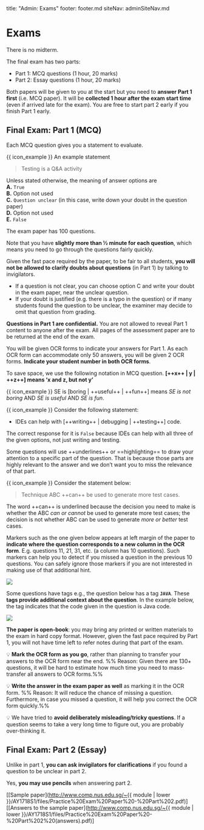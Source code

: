 <frontmatter>
title: "Admin: Exams"
footer: footer.md
siteNav: adminSiteNav.md
</frontmatter>

<link rel="stylesheet" href="../css/main.css">
<link rel="stylesheet" href="../css/admin.css">

<include src="../common/header.md" />

<div class="website-content" id="main">

# Exams

There is no midterm.  

The final exam has two parts: 
* Part 1: MCQ questions (1 hour, 20 marks) 
* Part 2: Essay questions (1 hour, 20 marks)

Both papers will be given to you at the start but you need to **answer Part 1 first** (i.e. MCQ paper). It will be **collected 1 hour after the exam start time** (even if arrived late for the exam). You are free to start part 2 early if you finish Part 1 early.

## Final Exam: Part 1 (MCQ)

Each MCQ question gives you a statement to evaluate. 

<tip-box> 

{{ icon_example }} An example statement

>Testing is a Q&A activity

</tip-box>


Unless stated otherwise, the meaning of answer options are<br>
**A.** `True`<br>
**B.** Option not used<br>
**C.** `Question unclear` (in this case, write down your doubt in the question paper)<br>
**D.** Option not used<br>
**E.** `False`

The exam paper has 100 questions.  

Note that you have **slightly more than ½ minute for each question**, which means you need to go through the questions fairly quickly.

Given the fast pace required by the paper, to be fair to all students, **you will not be allowed to clarify doubts about questions** (in Part 1) by talking to invigilators. 
* If a question is not clear, you can choose option C and write your doubt in the exam paper, near the unclear question. 
* If your doubt is justified (e.g. there is a typo in the question) or if many students found the question to be unclear, the examiner may decide to omit that question from grading.

**Questions in Part 1 are confidential.** You are not allowed to reveal Part 1 content to anyone after the exam. All pages of the assessment paper are to be returned at the end of the exam.

You will be given OCR forms to indicate your answers for Part 1. As each OCR form can accommodate only 50 answers, you will be given 2 OCR forms. **Indicate your student number in both OCR forms**. 

To save space, we use the following notation in MCQ question.
 **[++x++ | y | ++z++] means ‘x and z, but not y’**

<tip-box> 

{{ icon_example }} SE is [boring | ++useful++ | ++fun++] means _SE is not boring_ AND _SE is useful_ AND _SE is fun_.

{{ icon_example }} Consider the following statement:

* IDEs can help with [++writing++ | debugging | ++testing++] code.

The correct response for it is `False` because IDEs can help with all three of the given options, not just writing and testing.

</tip-box>

Some questions will use ++underlines++ or ==highlighting== to draw your attention to a specific part of the question. That is because those parts are highly relevant to the answer and we don’t want you to miss the relevance of that part.

<tip-box> 

{{ icon_example }} Consider the statement below:
  
> Technique ABC ++can++ be used to generate more test cases. 

The word ++can++ is underlined because the decision you need to make is whether the ABC _can or cannot_ be used to generate more test cases; the decision is not whether ABC can be used to generate _more or better_ test cases.

</tip-box>

Markers such as the one given below appears at left margin of the paper to **indicate where the question corresponds to a new column in the OCR form**. E.g. questions 11, 21, 31, etc. (a column has 10 questions). Such markers can help you to detect if you missed a question in the previous 10 questions. You can safely ignore those markers if you are not interested in making use of that additional hint.

<img src="{{baseUrl}}/admin/images/columnMarker.png" /><br>

Some questions have tags e.g., the question below has a tag  **`JAVA`**. These **tags provide additional context about the question**. In the example below, the tag indicates that the code given in the question is Java code.

<img src="{{baseUrl}}/admin/images/contextTag.png" /><br>

**The paper is open-book**: you may bring any printed or written materials to the exam in hard copy format. 
However, given the fast pace required by Part 1, you will not have time left to refer notes during that part of the exam. 

:bulb: **Mark the OCR form as you go**, rather than planning to transfer your answers to the OCR form near the end. %%&nbsp;Reason: Given there are 130+ questions, it will be hard to estimate how much time you need to mass-transfer all answers to OCR forms.%%

:bulb: **Write the answer in the exam paper as well** as marking it in the OCR form. %%&nbsp;Reason: It will reduce the chance of missing a question. Furthermore, in case you missed a question, it will help you correct the OCR form quickly.%%

:bulb: We have tried to **avoid deliberately misleading/tricky questions**. If a question seems to take a very long time to figure out, you are probably over-thinking it.


## Final Exam: Part 2 (Essay)

Unlike in part 1, **you can ask invigilators for clarifications** if you found a question to be unclear in part 2.

Yes, **you may use pencils** when answering part 2. 

[[Sample paper](http://www.comp.nus.edu.sg/~{{ module | lower }}/AY1718S1/files/Practice%20Exam%20Paper%20-%20Part%202.pdf)]
[[Answers to the sample paper](http://www.comp.nus.edu.sg/~{{ module | lower }}/AY1718S1/files/Practice%20Exam%20Paper%20-%20Part%202%20(answers).pdf)]

</div>
  

